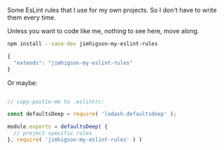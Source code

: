Some EsLint rules that I use for my own projects. So I don't have to write them every time.

Unless you want to code like me, nothing to see here, move along.

```sh
npm install --save-dev jimhigson-my-eslint-rules
```

```js
{
  "extends": "jimhigson-my-eslint-rules"
}
```

Or maybe:

```js

// copy-pastie-me to .eslintrc:

const defaultsDeep = require( 'lodash.defaultsdeep' );

module.exports = defaultsDeep( {
  // project specific rules
}, require( 'jimhigson-my-eslint-rules' ) )

```


